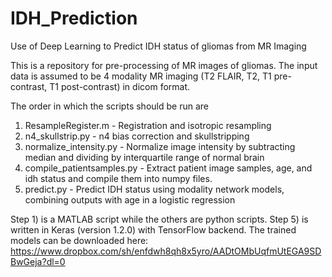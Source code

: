 # IDH_Prediction
Use of Deep Learning to Predict IDH status of gliomas from MR Imaging

This is a repository for pre-processing of MR images of gliomas.
The input data is assumed to be 4 modality MR imaging (T2 FLAIR, T2, T1 pre-contrast, T1 post-contrast) in dicom format.

The order in which the scripts should be run are
1) ResampleRegister.m - Registration and isotropic resampling
2) n4_skullstrip.py - n4 bias correction and skullstripping
3) normalize_intensity.py - Normalize image intensity by subtracting median and dividing by interquartile range of normal brain
4) compile_patientsamples.py - Extract patient image samples, age, and idh status and compile them into numpy files.
5) predict.py - Predict IDH status using modality network models, combining outputs with age in a logistic regression

Step 1) is a MATLAB script while the others are python scripts. Step 5) is written in Keras (version 1.2.0) with TensorFlow backend. 
The trained models can be downloaded here:
https://www.dropbox.com/sh/enfdwh8qh8x5yro/AADtOMbUqfmUtEGA9SDBwGeja?dl=0

